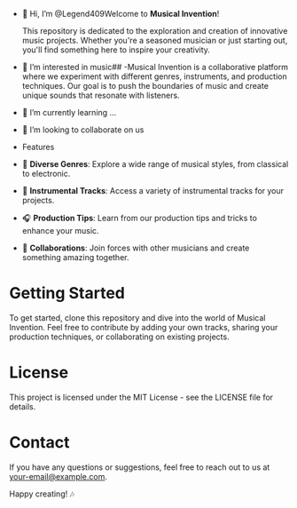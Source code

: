 - 👋 Hi, I’m @Legend409Welcome to **Musical Invention**!

   This repository is dedicated to the exploration and creation of innovative music projects. Whether you're a seasoned musician or just starting out, you'll find something here to inspire your creativity.


- 👀 I’m interested in music## 
-Musical Invention is a collaborative platform where we experiment with different genres, instruments, and production techniques. Our goal is to push the boundaries of music and create unique sounds that resonate with listeners.

- 🌱 I’m currently learning ...
- 💞️ I’m looking to collaborate on us

- Features

- 🎸 **Diverse Genres**: Explore a wide range of musical styles, from classical to electronic.
- 🎹 **Instrumental Tracks**: Access a variety of instrumental tracks for your projects.
- 🎧 **Production Tips**: Learn from our production tips and tricks to enhance your music.
- 🎤 **Collaborations**: Join forces with other musicians and create something amazing together.

  
# Getting Started

To get started, clone this repository and dive into the world of Musical Invention. Feel free to contribute by adding your own tracks, sharing your production techniques, or collaborating on existing projects.

# License

This project is licensed under the MIT License - see the LICENSE file for details.

# Contact

If you have any questions or suggestions, feel free to reach out to us at your-email@example.com.

Happy creating! 🎶 
